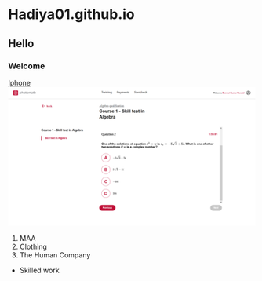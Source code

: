 # Hadiya01.github.io
## Hello
### Welcome
[Iphone](https://www.youtube.com/)
<img src = "Screenshot (49).png"><br>
1. MAA 
2. Clothing
3. The Human Company
* Skilled work
